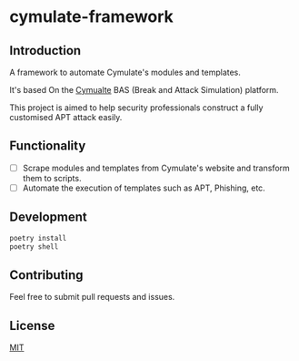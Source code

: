 # cymulate-framework

## Introduction

A framework to automate Cymulate's modules and templates.

It's based On the [Cymualte](https://cymulate.com/) BAS (Break and Attack Simulation) platform.

This project is aimed to help security professionals construct a fully customised APT attack easily.

## Functionality

- [ ] Scrape modules and templates from Cymulate's website and transform them to scripts.
- [ ] Automate the execution of templates such as APT, Phishing, etc.

## Development

```powershell
poetry install
poetry shell
```

## Contributing

Feel free to submit pull requests and issues.

## License

[MIT](https://choosealicense.com/licenses/mit/)
